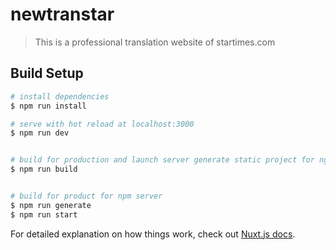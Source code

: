 # newtranstar

> This is a professional translation website of startimes.com

## Build Setup

``` bash
# install dependencies
$ npm run install

# serve with hot reload at localhost:3000
$ npm run dev


# build for production and launch server generate static project for nginx 
$ npm run build


# build for product for npm server
$ npm run generate
$ npm run start
```

For detailed explanation on how things work, check out [Nuxt.js docs](https://nuxtjs.org).
